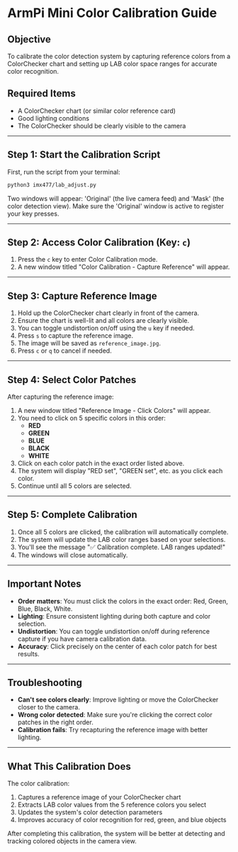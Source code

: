 # ArmPi Mini Color Calibration Guide

## Objective
To calibrate the color detection system by capturing reference colors from a ColorChecker chart and setting up LAB color space ranges for accurate color recognition.

## Required Items
* A ColorChecker chart (or similar color reference card)
* Good lighting conditions
* The ColorChecker should be clearly visible to the camera

---

## Step 1: Start the Calibration Script
First, run the script from your terminal:
```bash
python3 imx477/lab_adjust.py
```
Two windows will appear: 'Original' (the live camera feed) and 'Mask' (the color detection view). Make sure the 'Original' window is active to register your key presses.

---

## Step 2: Access Color Calibration (Key: `c`)
1. Press the `c` key to enter Color Calibration mode.
2. A new window titled "Color Calibration - Capture Reference" will appear.

---

## Step 3: Capture Reference Image
1. Hold up the ColorChecker chart clearly in front of the camera.
2. Ensure the chart is well-lit and all colors are clearly visible.
3. You can toggle undistortion on/off using the `u` key if needed.
4. Press `s` to capture the reference image.
5. The image will be saved as `reference_image.jpg`.
6. Press `c` or `q` to cancel if needed.

---

## Step 4: Select Color Patches
After capturing the reference image:
1. A new window titled "Reference Image - Click Colors" will appear.
2. You need to click on 5 specific colors in this order:
   - **RED**
   - **GREEN** 
   - **BLUE**
   - **BLACK**
   - **WHITE**
3. Click on each color patch in the exact order listed above.
4. The system will display "RED set", "GREEN set", etc. as you click each color.
5. Continue until all 5 colors are selected.

---

## Step 5: Complete Calibration
1. Once all 5 colors are clicked, the calibration will automatically complete.
2. The system will update the LAB color ranges based on your selections.
3. You'll see the message "✅ Calibration complete. LAB ranges updated!"
4. The windows will close automatically.

---

## Important Notes
* **Order matters**: You must click the colors in the exact order: Red, Green, Blue, Black, White.
* **Lighting**: Ensure consistent lighting during both capture and color selection.
* **Undistortion**: You can toggle undistortion on/off during reference capture if you have camera calibration data.
* **Accuracy**: Click precisely on the center of each color patch for best results.

---

## Troubleshooting
* **Can't see colors clearly**: Improve lighting or move the ColorChecker closer to the camera.
* **Wrong color detected**: Make sure you're clicking the correct color patches in the right order.
* **Calibration fails**: Try recapturing the reference image with better lighting.

---

## What This Calibration Does
The color calibration:
1. Captures a reference image of your ColorChecker chart
2. Extracts LAB color values from the 5 reference colors you select
3. Updates the system's color detection parameters
4. Improves accuracy of color recognition for red, green, and blue objects

After completing this calibration, the system will be better at detecting and tracking colored objects in the camera view. 